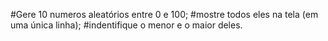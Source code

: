 #Gere 10 numeros aleatórios entre 0 e 100;
#mostre  todos eles na tela (em uma única linha);
#indentifique o menor e o maior deles.
